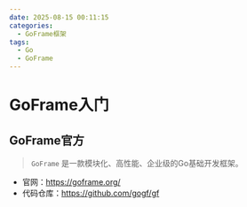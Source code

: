 ```yaml
---
date: 2025-08-15 00:11:15
categories:
  - GoFrame框架
tags:
  - Go
  - GoFrame
---
```


# GoFrame入门

## GoFrame官方

> `GoFrame` 是一款模块化、高性能、企业级的Go基础开发框架。

- 官网：<https://goframe.org/>
- 代码仓库：<https://github.com/gogf/gf>

